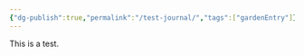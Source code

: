 ```yaml
---
{"dg-publish":true,"permalink":"/test-journal/","tags":["gardenEntry"]}
---
```



This is a test. 

